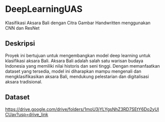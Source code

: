 # DeepLearningUAS
Klasifikasi Aksara Bali dengan Citra Gambar Handwritten menggunakan CNN dan ResNet

## Deskripsi
Proyek ini bertujuan untuk mengembangkan model deep learning untuk klasifikasi aksara Bali. Aksara Bali adalah salah satu warisan budaya Indonesia yang memiliki nilai historis dan seni tinggi. Dengan memanfaatkan dataset yang tersedia, model ini diharapkan mampu mengenali dan mengklasifikasikan aksara Bali, mendukung pelestarian dan digitalisasi aksara tradisional.

## Dataset
https://drive.google.com/drive/folders/1moU3jYLYgsNhZ3RD7SEtY6Do2yUICUav?usp=drive_link
